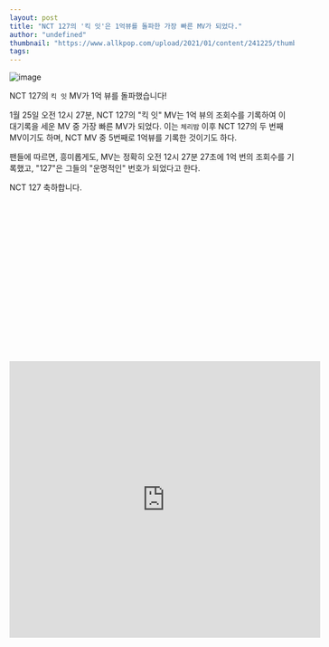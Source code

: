 ```yaml
---
layout: post
title: "NCT 127의 '킥 잇'은 1억뷰를 돌파한 가장 빠른 MV가 되었다."
author: "undefined"
thumbnail: "https://www.allkpop.com/upload/2021/01/content/241225/thumb/1611509119-nct.jpg"
tags: 
---
```



![image](https://www.allkpop.com/upload/2021/01/content/241225/1611509119-nct.jpg)

NCT 127의 `킥 잇` MV가 1억 뷰를 돌파했습니다!

1월 25일 오전 12시 27분, NCT 127의 "킥 잇" MV는 1억 뷰의 조회수를 기록하여 이 대기록을 세운 MV 중 가장 빠른 MV가 되었다. 이는 `체리밤` 이후 NCT 127의 두 번째 MV이기도 하며, NCT MV 중 5번째로 1억뷰를 기록한 것이기도 하다.

팬들에 따르면, 흥미롭게도, MV는 정확히 오전 12시 27분 27초에 1억 번의 조회수를 기록했고, "127"은 그들의 "운명적인" 번호가 되었다고 한다.

NCT 127 축하합니다.


<div class="video_wrapper" style="padding-top: 56.25%;">
    <iframe id="twitter-widget-0" scrolling="no" frameborder="0" allowtransparency="true" allowfullscreen="true" class="" style="position: static; visibility: visible; width: 550px; height: 489px; display: block; flex-grow: 1;" title="Twitter Tweet" src="https://platform.twitter.com/embed/index.html?creatorScreenName=allkpop&amp;dnt=false&amp;embedId=twitter-widget-0&amp;frame=false&amp;hideCard=false&amp;hideThread=false&amp;id=1353366597130350598&amp;lang=en&amp;origin=https%3A%2F%2Fwww.allkpop.com%2Farticle%2F2021%2F01%2Fnct-127s-kick-it-becomes-their-fastest-mv-to-hit-100-million-views&amp;siteScreenName=allkpop&amp;theme=light&amp;widgetsVersion=ed20a2b%3A1601588405575&amp;width=550px" data-tweet-id="1353366597130350598"></iframe>
</div>
